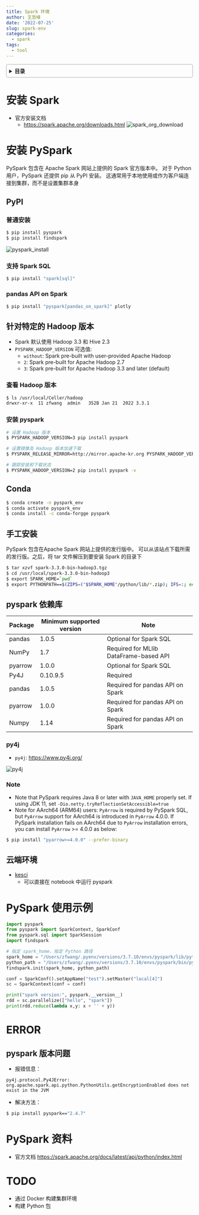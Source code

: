 ```yaml
---
title: Spark 环境
author: 王哲峰
date: '2022-07-25'
slug: spark-env
categories:
  - spark
tags:
  - tool
---
```


<style>
details {
    border: 1px solid #aaa;
    border-radius: 4px;
    padding: .5em .5em 0;
}

summary {
    font-weight: bold;
    margin: -.5em -.5em 0;
    padding: .5em;
}

details[open] {
    padding: .5em;
}

details[open] summary {
    border-bottom: 1px solid #aaa;
    margin-bottom: .5em;
}
</style>

<details><summary>目录</summary><p>

- [安装 Spark](#安装-spark)
- [安装 PySpark](#安装-pyspark)
  - [PyPI](#pypi)
    - [普通安装](#普通安装)
    - [支持 Spark SQL](#支持-spark-sql)
    - [pandas API on Spark](#pandas-api-on-spark)
  - [针对特定的 Hadoop 版本](#针对特定的-hadoop-版本)
    - [查看 Hadoop 版本](#查看-hadoop-版本)
    - [安装 pyspark](#安装-pyspark-1)
  - [Conda](#conda)
  - [手工安装](#手工安装)
  - [pyspark 依赖库](#pyspark-依赖库)
    - [py4j](#py4j)
    - [Note](#note)
  - [云端环境](#云端环境)
- [PySpark 使用示例](#pyspark-使用示例)
- [ERROR](#error)
  - [pyspark 版本问题](#pyspark-版本问题)
- [PySpark 资料](#pyspark-资料)
- [TODO](#todo)
</p></details><p></p>

# 安装 Spark

* 官方安装文档
    - https://spark.apache.org/downloads.html
    ![spark_org_download](images/spark_org_download.png)

# 安装 PySpark

PySpark 包含在 Apache Spark 网站上提供的 Spark 官方版本中。
对于 Python 用户，PySpark 还提供 pip 从 PyPI 安装。
这通常用于本地使用或作为客户端连接到集群，而不是设置集群本身

## PyPI

### 普通安装

```bash
$ pip install pyspark
$ pip install findspark
```

![pyspark_install](images/pyspark_install.png)

### 支持 Spark SQL

```bash
$ pip install "spark[sql]"
```

### pandas API on Spark

```bash
$ pip install "pyspark[pandas_on_spark]" plotly
```

## 针对特定的 Hadoop 版本

* Spark 默认使用 Hadoop 3.3 和 Hive 2.3
* `PYSPARK_HADOOP_VERSION` 可选值:
    - `without`: Spark pre-built with user-provided Apache Hadoop
    - `2`: Spark pre-built for Apache Hadoop 2.7
    - `3`: Spark pre-built for Apache Hadoop 3.3 and later (default)

### 查看 Hadoop 版本

```bash
$ ls /usr/local/Celler/hadoop
drwxr-xr-x  11 zfwang  admin   352B Jan 21  2022 3.3.1
```

### 安装 pyspark

```bash
# 设置 Hadoop 版本
$ PYSPARK_HADOOP_VERSION=3 pip install pyspark

# 设置镜像及 Hadoop 版本加速下载
$ PYSPARK_RELEASE_MIRROR=http://mirror.apache-kr.org PYSPARK_HADOOP_VERSION=2 pip install

# 跟踪安装和下载状态
$ PYSPARK_HADOOP_VERSION=2 pip install pyspark -v
```

## Conda

```bash
$ conda create -n pyspark_env
$ conda activate pyspark_env
$ conda install -c conda-forgge pyspark
```

## 手工安装

PySpark 包含在Apache Spark 网站上提供的发行版中。
可以从该站点下载所需的发行版。之后，将 tar 文件解压到要安装 Spark 的目录下

```bash
$ tar xzvf spark-3.3.0-bin-hadoop3.tgz
$ cd /usr/local/spark-3.3.0-bin-hadoop3
$ export SPARK_HOME=`pwd`
$ export PYTHONPATH==$(ZIPS=("$SPARK_HOME"/python/lib/*.zip); IFS=:; echo "${ZIPS[*]}"):$PYTHONPATH
```

## pyspark 依赖库

| Package | Minimum supported version | Note |
| ------- | ------------------------- | ---- |
| pandas | 1.0.5 | Optional for Spark SQL |
| NumPy | 1.7| Required for MLlib DataFrame-based API |
| pyarrow | 1.0.0 | Optional for Spark SQL |
| Py4J | 0.10.9.5 | Required |
| pandas | 1.0.5 | Required for pandas API on Spark |
| pyarrow | 1.0.0 | Required for pandas API on Spark |
| Numpy | 1.14 | Required for pandas API on Spark |

### py4j
* `py4j`: https://www.py4j.org/

![py4j](images/py4j.png)

### Note

* Note that PySpark requires Java 8 or later with `JAVA_HOME` properly set. 
  If using JDK 11, set `-Dio.netty.tryReflectionSetAccessible=true`
* Note for AArch64 (ARM64) users: `PyArrow` is required by PySpark SQL, 
  but `PyArrow` support for AArch64 is introduced in `PyArrow` 4.0.0. 
  If PySpark installation fails on AArch64 due to `PyArrow` installation errors, 
  you can install `PyArrow` >= 4.0.0 as below:

```bash
$ pip install "pyarrow>=4.0.0" --prefer-binary
```

## 云端环境

- [kesci](https://www.kesci.com/home/project)
    - 可以直接在 notebook 中运行 pyspark

# PySpark 使用示例

```python
import pyspark
from pyspark import SparkContext, SparkConf
from pyspark.sql import SparkSession
import findspark

# 指定 spark_home，指定 Python 路径
spark_home = "/Users/zfwang/.pyenv/versions/3.7.10/envs/pyspark/lib/python3.7/site-packages/pyspark"
python_path = "/Users/zfwang/.pyenv/versions/3.7.10/envs/pyspark/bin/python"
findspark.init(spark_home, python_path)

conf = SparkConf().setAppName("test").setMaster("local[4]")
sc = SparkContext(conf = conf)

print("spark version:", pyspark.__version__)
rdd = sc.parallelize(["hello", "spark"])
print(rdd.reduce(lambda x,y: x + '' + y))
```

# ERROR

## pyspark 版本问题

- 报错信息：

```
py4j.protocol.Py4JError: org.apache.spark.api.python.PythonUtils.getEncryptionEnabled does not exist in the JVM
```

- 解决方法：

```bash
$ pip install pyspark=="2.4.7"
```

# PySpark 资料

- 官方文档 https://spark.apache.org/docs/latest/api/python/index.html

# TODO

- 通过 Docker 构建集群环境
- 构建 Python 包


